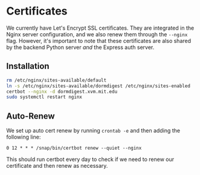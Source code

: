 # Certificates

We currently have Let's Encrypt SSL certificates. They are integrated in the Nginx server configuration, and we also renew them through the `--nginx` flag. However, it's important to note that these certificates are also shared by the backend Python server *and* the Express auth server.

## Installation

```sh
rm /etc/nginx/sites-available/default
ln -s /etc/nginx/sites-available/dormdigest /etc/nginx/sites-enabled
certbot --nginx -d dormdigest.xvm.mit.edu
sudo systemctl restart nginx
```

## Auto-Renew

We set up auto cert renew by running `crontab -e` and then adding the following line:

```text
0 12 * * * /snap/bin/certbot renew --quiet --nginx
```

This should run certbot every day to check if we need to renew our certificate and then renew as necessary.